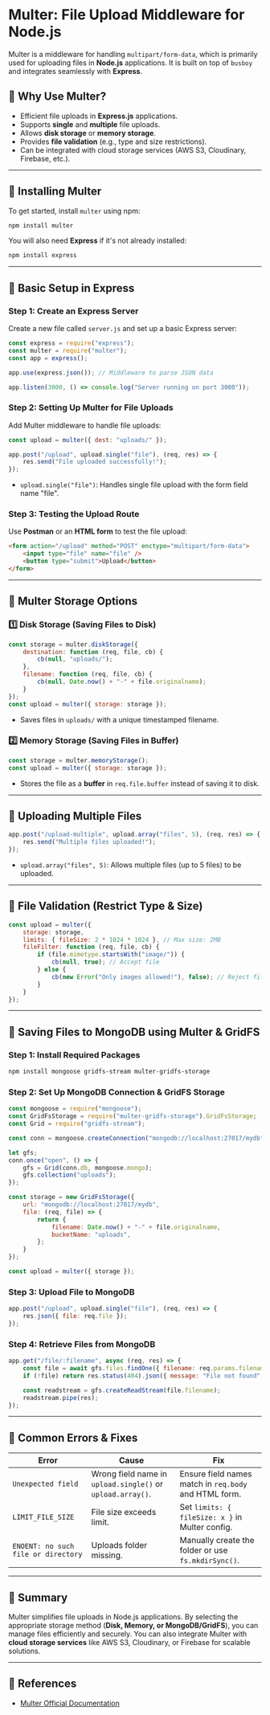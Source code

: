 # Multer: File Upload Middleware for Node.js

Multer is a middleware for handling `multipart/form-data`, which is primarily used for uploading files in **Node.js** applications. It is built on top of `busboy` and integrates seamlessly with **Express**.

## 📌 Why Use Multer?
- Efficient file uploads in **Express.js** applications.
- Supports **single** and **multiple** file uploads.
- Allows **disk storage** or **memory storage**.
- Provides **file validation** (e.g., type and size restrictions).
- Can be integrated with cloud storage services (AWS S3, Cloudinary, Firebase, etc.).

---

## 🚀 Installing Multer
To get started, install `multer` using npm:
```sh
npm install multer
```

You will also need **Express** if it's not already installed:
```sh
npm install express
```

---

## 📌 Basic Setup in Express
### **Step 1: Create an Express Server**
Create a new file called `server.js` and set up a basic Express server:
```javascript
const express = require("express");
const multer = require("multer");
const app = express();

app.use(express.json()); // Middleware to parse JSON data

app.listen(3000, () => console.log("Server running on port 3000"));
```

### **Step 2: Setting Up Multer for File Uploads**
Add Multer middleware to handle file uploads:
```javascript
const upload = multer({ dest: "uploads/" });

app.post("/upload", upload.single("file"), (req, res) => {
    res.send("File uploaded successfully!");
});
```
- `upload.single("file")`: Handles single file upload with the form field name "file".

### **Step 3: Testing the Upload Route**
Use **Postman** or an **HTML form** to test the file upload:
```html
<form action="/upload" method="POST" enctype="multipart/form-data">
    <input type="file" name="file" />
    <button type="submit">Upload</button>
</form>
```
---

## 📌 Multer Storage Options

### **1️⃣ Disk Storage (Saving Files to Disk)**
```javascript
const storage = multer.diskStorage({
    destination: function (req, file, cb) {
        cb(null, "uploads/");
    },
    filename: function (req, file, cb) {
        cb(null, Date.now() + "-" + file.originalname);
    }
});
const upload = multer({ storage: storage });
```
- Saves files in `uploads/` with a unique timestamped filename.

### **2️⃣ Memory Storage (Saving Files in Buffer)**
```javascript
const storage = multer.memoryStorage();
const upload = multer({ storage: storage });
```
- Stores the file as a **buffer** in `req.file.buffer` instead of saving it to disk.

---

## 📌 Uploading Multiple Files
```javascript
app.post("/upload-multiple", upload.array("files", 5), (req, res) => {
    res.send("Multiple files uploaded!");
});
```
- `upload.array("files", 5)`: Allows multiple files (up to 5 files) to be uploaded.

---

## 📌 File Validation (Restrict Type & Size)
```javascript
const upload = multer({
    storage: storage,
    limits: { fileSize: 2 * 1024 * 1024 }, // Max size: 2MB
    fileFilter: function (req, file, cb) {
        if (file.mimetype.startsWith("image/")) {
            cb(null, true); // Accept file
        } else {
            cb(new Error("Only images allowed!"), false); // Reject file
        }
    }
});
```
---

## 📌 Saving Files to MongoDB using Multer & GridFS

### **Step 1: Install Required Packages**
```sh
npm install mongoose gridfs-stream multer-gridfs-storage
```

### **Step 2: Set Up MongoDB Connection & GridFS Storage**
```javascript
const mongoose = require("mongoose");
const GridFsStorage = require("multer-gridfs-storage").GridFsStorage;
const Grid = require("gridfs-stream");

const conn = mongoose.createConnection("mongodb://localhost:27017/mydb", { useNewUrlParser: true, useUnifiedTopology: true });

let gfs;
conn.once("open", () => {
    gfs = Grid(conn.db, mongoose.mongo);
    gfs.collection("uploads");
});

const storage = new GridFsStorage({
    url: "mongodb://localhost:27017/mydb",
    file: (req, file) => {
        return {
            filename: Date.now() + "-" + file.originalname,
            bucketName: "uploads",
        };
    }
});

const upload = multer({ storage });
```

### **Step 3: Upload File to MongoDB**
```javascript
app.post("/upload", upload.single("file"), (req, res) => {
    res.json({ file: req.file });
});
```

### **Step 4: Retrieve Files from MongoDB**
```javascript
app.get("/file/:filename", async (req, res) => {
    const file = await gfs.files.findOne({ filename: req.params.filename });
    if (!file) return res.status(404).json({ message: "File not found" });

    const readstream = gfs.createReadStream(file.filename);
    readstream.pipe(res);
});
```

---

## 📌 Common Errors & Fixes
| Error | Cause | Fix |
|-------|-------|-----|
| `Unexpected field` | Wrong field name in `upload.single()` or `upload.array()`. | Ensure field names match in `req.body` and HTML form. |
| `LIMIT_FILE_SIZE` | File size exceeds limit. | Set `limits: { fileSize: x }` in Multer config. |
| `ENOENT: no such file or directory` | Uploads folder missing. | Manually create the folder or use `fs.mkdirSync()`. |

---

## 📌 Summary
Multer simplifies file uploads in Node.js applications. By selecting the appropriate storage method (**Disk, Memory, or MongoDB/GridFS**), you can manage files efficiently and securely. You can also integrate Multer with **cloud storage services** like AWS S3, Cloudinary, or Firebase for scalable solutions.

---

## 📌 References
- [Multer Official Documentation](https://github.com/expressjs/multer)

